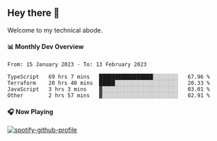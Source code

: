 ## Hey there 👋

Welcome to my technical abode.

#### 📊 Monthly Dev Overview
<!--START_SECTION:waka-->

```text
From: 15 January 2023 - To: 13 February 2023

TypeScript   69 hrs 7 mins   █████████████████░░░░░░░░   67.96 %
Terraform    20 hrs 40 mins  █████░░░░░░░░░░░░░░░░░░░░   20.33 %
JavaScript   3 hrs 3 mins    ▓░░░░░░░░░░░░░░░░░░░░░░░░   03.01 %
Other        2 hrs 57 mins   ▓░░░░░░░░░░░░░░░░░░░░░░░░   02.91 %
```

<!--END_SECTION:waka-->

#### 🎧 Now Playing

[![spotify-github-profile](https://spotify-github-profile.vercel.app/api/view?uid=james2mid&cover_image=true&theme=natemoo-re)](https://open.spotify.com/user/james2mid?si=2b3baf2b09cb499e)
